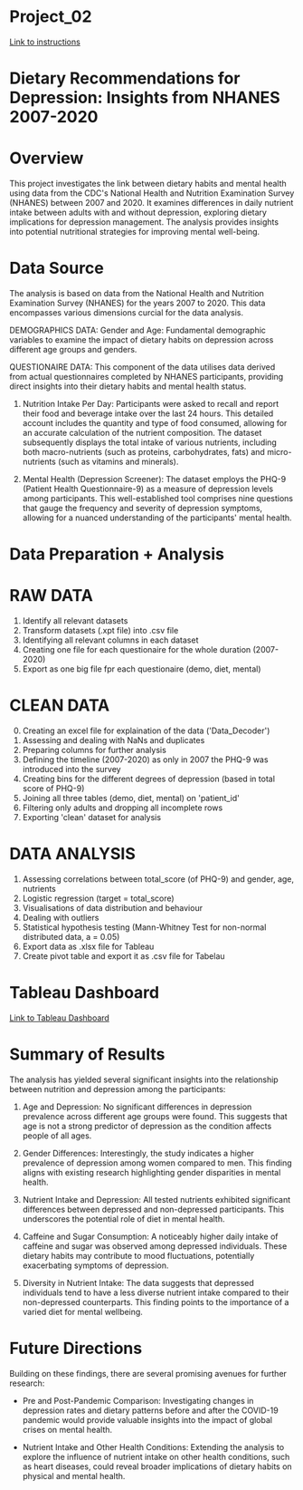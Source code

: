 # Project_02
[Link to instructions](https://github.com/jantzla/Project_02/blob/main/Instructions.md)

# Dietary Recommendations for Depression: Insights from NHANES 2007-2020

# Overview
This project investigates the link between dietary habits and mental health using data from the CDC's National Health and Nutrition Examination Survey (NHANES) between 2007 and 2020. It examines differences in daily nutrient intake between adults with and without depression, exploring dietary implications for depression management. The analysis provides insights into potential nutritional strategies for improving mental well-being.

# Data Source
The analysis is based on data from the National Health and Nutrition Examination Survey (NHANES) for the years 2007 to 2020. This data encompasses various dimensions curcial for the data analysis.

DEMOGRAPHICS DATA:
Gender and Age: Fundamental demographic variables to examine the impact of dietary habits on depression across different age groups and genders.

QUESTIONAIRE DATA:
This component of the data utilises data derived from actual questionnaires completed by NHANES participants, providing direct insights into their dietary habits and mental health status.

1. Nutrition Intake Per Day: Participants were asked to recall and report their food and beverage intake over the last 24 hours. This detailed account includes the quantity and type of food consumed, allowing for an accurate calculation of the nutrient composition. The dataset subsequently displays the total intake of various nutrients, including both macro-nutrients (such as proteins, carbohydrates, fats) and micro-nutrients (such as vitamins and minerals).

2. Mental Health (Depression Screener): The dataset employs the PHQ-9 (Patient Health Questionnaire-9) as a measure of depression levels among participants. This well-established tool comprises nine questions that gauge the frequency and severity of depression symptoms, allowing for a nuanced understanding of the participants' mental health.

# Data Preparation + Analysis
# RAW DATA
1. Identify all relevant datasets
2. Transform datasets (.xpt file) into .csv file
3. Identifying all relevant columns in each dataset
4. Creating one file for each questionaire for the whole duration (2007-2020)
5. Export as one big file fpr each questionaire (demo, diet, mental)

# CLEAN DATA
0. Creating an excel file for explaination of the data ('Data_Decoder')
1. Assessing and dealing with NaNs and duplicates
2. Preparing columns for further analysis
3. Defining the timeline (2007-2020) as only in 2007 the PHQ-9 was introduced into the survey
4. Creating bins for the different degrees of depression (based in total score of PHQ-9)
5. Joining all three tables (demo, diet, mental) on 'patient_id'
6. Filtering only adults and dropping all incomplete rows
7. Exporting 'clean' dataset for analysis

# DATA ANALYSIS
1. Assessing correlations between total_score (of PHQ-9) and gender, age, nutrients
2. Logistic regression (target = total_score)
3. Visualisations of data distribution and behaviour
4. Dealing with outliers
5. Statistical hypothesis testing (Mann-Whitney Test for non-normal distributed data, a = 0.05)
6. Export data as .xlsx file for Tableau
7. Create pivot table and export it as .csv file for Tabelau


# Tableau Dashboard
[Link to Tableau Dashboard](https://public.tableau.com/app/profile/laura.isabell.jantz/viz/Project_2_final_17025763063880/Dashboard?publish=yes)

# Summary of Results
The analysis has yielded several significant insights into the relationship between nutrition and depression among the participants:

1. Age and Depression: No significant differences in depression prevalence across different age groups were found. This suggests that age is not a strong predictor of depression as the condition affects people of all ages.

2. Gender Differences: Interestingly, the study indicates a higher prevalence of depression among women compared to men. This finding aligns with existing research highlighting gender disparities in mental health.

3. Nutrient Intake and Depression: All tested nutrients exhibited significant differences between depressed and non-depressed participants. This underscores the potential role of diet in mental health.

4. Caffeine and Sugar Consumption: A noticeably higher daily intake of caffeine and sugar was observed among depressed individuals. These dietary habits may contribute to mood fluctuations, potentially exacerbating symptoms of depression.

5. Diversity in Nutrient Intake: The data suggests that depressed individuals tend to have a less diverse nutrient intake compared to their non-depressed counterparts. This finding points to the importance of a varied diet for mental wellbeing.

# Future Directions
Building on these findings, there are several promising avenues for further research:

- Pre and Post-Pandemic Comparison: Investigating changes in depression rates and dietary patterns before and after the COVID-19 pandemic would provide valuable insights into the impact of global crises on mental health.

- Nutrient Intake and Other Health Conditions: Extending the analysis to explore the influence of nutrient intake on other health conditions, such as heart diseases, could reveal broader implications of dietary habits on physical and mental health.
